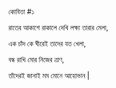 কোবিতা #১

রাতের আকাশে রাকালে দেখি লক্ষ্য তারার মেলা,

এক চাঁদ কে ঘীরেই তাদের যত খেলা,

বন্ধ রাখি মোর নিজের ত্রাণ,

তাঁদেরই জানাই মম মোনে আহোভান |

